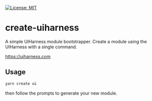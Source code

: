 [![License: MIT](https://img.shields.io/badge/License-MIT-green.svg)](https://opensource.org/licenses/MIT)

# create-uiharness

A simple UIHarness module bootstrapper.
Create a module using the UIHarness with a single command.

https://uiharness.com

## Usage

```bash
yarn create ui
```

then follow the prompts to generate your new module.

